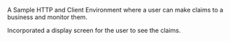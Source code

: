 
A Sample HTTP and Client Environment where a user can make claims to a business and monitor them. 

Incorporated a display screen for the user to see the claims. 
